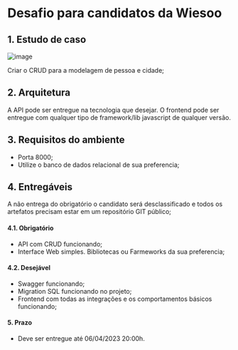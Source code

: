 # Desafio para candidatos da Wiesoo

## 1. Estudo de caso

![image](https://user-images.githubusercontent.com/29407031/156945886-01367072-7991-4f13-b54a-f7be7812a393.png)

Criar o CRUD para a modelagem de pessoa e cidade;

## 2. Arquitetura

A API pode ser entregue na tecnologia que desejar.
O frontend pode ser entregue com qualquer tipo de framework/lib javascript de qualquer versão.

## 3. Requisitos do ambiente

- Porta 8000;
- Utilize o banco de dados relacional de sua preferencia;

## 4. Entregáveis 

A não entrega do obrigatório o candidato será desclassificado e todos os artefatos precisam estar em um repositório GIT público;

#### 4.1. Obrigatório

- API com CRUD funcionando;
- Interface Web simples. Bibliotecas ou Farmeworks da sua preferencia;

#### 4.2. Desejável

- Swagger funcionando;
- Migration SQL funcionando no projeto;
- Frontend com todas as integrações e os comportamentos básicos funcionando;

#### 5. Prazo

- Deve ser entregue até 06/04/2023 20:00h.  

